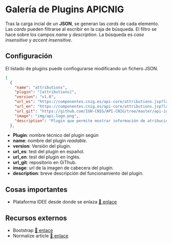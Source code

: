 # Galería de Plugins APICNIG

Tras la carga incial de un **JSON**, se generan las *cards* de cada elemento. Las *cards* pueden filtrarse al escribir en la caja de búsqueda. El filtro se hace sobre los campos *name* y *description*. La búsqueda es *case insensitive* y *accent insensitive*.

## Configuración 

El listado de plugins puede confiogurarse modificando un fichero JSON.

```json
[
  {
    "name": "attributions",
    "plugin": "[attributions]",
    "version": "v1.0",
    "url_es": "https://componentes.cnig.es/api-core/attributions.jsp?language=es",
    "url_en": "https://componentes.cnig.es/api-core/attributions.jsp?language=en",
    "url_git": "https://github.com/IGN-CNIG/API-CNIG/tree/master/api-ign-js/src/plugins/attributions",
    "image": "img/api-logo.png",
    "description": "Plugin que permite mostrar información de atribuciones sobre las capas que se visualizan en el mapa."
  },
```

* **Plugin**: nombre técnico del plugin según 
* **name**: nombre del plugin *readable*.
* **version**: Versión del plugin.
* **url_es**: test del plugin en español.
* **url_en**: test del plugin en inglés.
* **url_git**: repositorio en GiThub.
* **image**: url de la imagen de cabecera del plugin.
* **description**: breve descripción del funcionamiento del plugin.


## Cosas importantes

* Plataforma IDEE desde donde se enlaza [🔗 enlace](http://10.67.33.156:8085/cnig-api)


## Recursos externos

* Bootstrap [🔗 enlace](https://getbootstrap.com/docs/4.6/getting-started/introduction/)
* Normalize article [🔗 enlace](https://www.davidbcalhoun.com/2019/matching-accented-strings-in-javascript/)